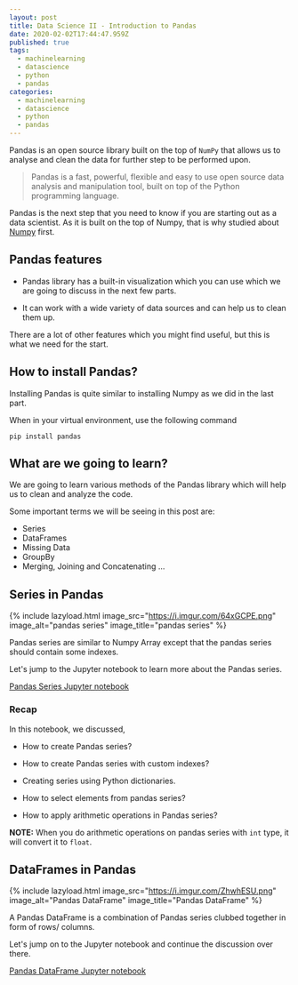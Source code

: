 ```yaml
---
layout: post
title: Data Science II - Introduction to Pandas
date: 2020-02-02T17:44:47.959Z
published: true
tags:
  - machinelearning
  - datascience
  - python
  - pandas
categories:
  - machinelearning
  - datascience
  - python
  - pandas
---
```

Pandas is an open source library built on the top of `NumPy` that allows us to analyse and clean the data for further step to be performed upon.

> Pandas is a fast, powerful, flexible and easy to use open source data analysis and manipulation tool, built on top of the Python programming language.

Pandas is the next step that you need to know if you are starting out as a data scientist. As it is built on the top of Numpy, that is why studied about [Numpy](https://ranvir.xyz/blog/data-science-i-all-things-you-need-to-know-about-numpy/) first.

## Pandas features

* Pandas library has a built-in visualization which you can use which we are going to discuss in the next few parts.

* It can work with a wide variety of data sources and can help us to clean them up.

There are a lot of other features which you might find useful, but this is what we need for the start.

## How to install Pandas?

Installing Pandas is quite similar to installing Numpy as we did in the last part.

When in your virtual environment, use the following command

```shell
pip install pandas
```

## What are we going to learn?

We are going to learn various methods of the Pandas library which will help us to clean and analyze the code.

Some important terms we will be seeing in this post are:

* Series
* DataFrames
* Missing Data
* GroupBy
* Merging, Joining and Concatenating
...

## Series in Pandas

{% include lazyload.html image_src="https://i.imgur.com/64xGCPE.png" image_alt="pandas series" image_title="pandas series" %}

Pandas series are similar to Numpy Array except that the pandas series should contain some indexes.

Let's jump to the Jupyter notebook to learn more about the Pandas series.

[Pandas Series Jupyter notebook](https://github.com/singh1114/ml/blob/master/datascience/Pandas/Pandas%20Series.ipynb)

### Recap

In this notebook, we discussed,

* How to create Pandas series?

* How to create Pandas series with custom indexes?

* Creating series using Python dictionaries.

* How to select elements from pandas series?

* How to apply arithmetic operations in Pandas series?

**NOTE:** When you do arithmetic operations on pandas series with `int` type, it will convert it to `float`.

## DataFrames in Pandas

{% include lazyload.html image_src="https://i.imgur.com/ZhwhESU.png" image_alt="Pandas DataFrame" image_title="Pandas DataFrame" %}

A Pandas DataFrame is a combination of Pandas series clubbed together in form of rows/ columns.

Let's jump on to the Jupyter notebook and continue the discussion over there.

[Pandas DataFrame Jupyter notebook](https://github.com/singh1114/ml/blob/master/datascience/Pandas/pandas%20dataframe.ipynb)
